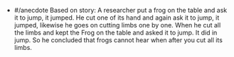 - #/anecdote Based on story: A researcher put a frog on the table and ask it to jump, it jumped. He cut one of its hand and again ask it to jump, it jumped, likewise he goes on cutting limbs one by one. When he cut all the limbs and kept the Frog on the table and asked it to jump. It did in jump. So he concluded that frogs cannot hear when after you cut all its limbs.
